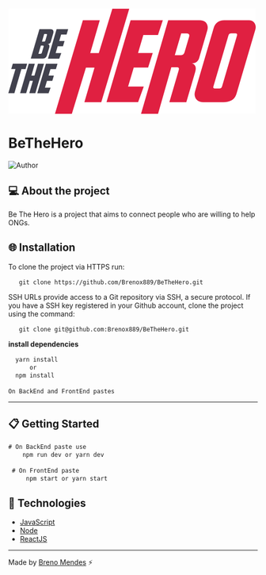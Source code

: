 
![Be The Hero logo](https://github.com/Brenox889/BeTheHero/blob/master/frontend/src/assets/logo.svg)
# BeTheHero
![Author](https://img.shields.io/badge/author-Breno%20Mendes-f0070f)

## :computer: About the project
  Be The Hero is a project that aims to connect people who are willing to help ONGs.

 ## :globe_with_meridians: Installation 
   To clone the project via HTTPS run:
  
       git clone https://github.com/Brenox889/BeTheHero.git   
   
   SSH URLs provide access to a Git repository via SSH, a secure protocol. If you have a SSH key registered in your Github account, clone the project using the command:
  
       git clone git@github.com:Brenox889/BeTheHero.git
       
   **install dependencies**
   
      yarn install
          or
      npm install 
      
    On BackEnd and FrontEnd pastes
   ---
## :clipboard: Getting Started
    # On BackEnd paste use 
        npm run dev or yarn dev
      
     # On FrontEnd paste   
         npm start or yarn start
     
## :space_invader: Technologies
- [JavaScript](https://www.javascript.com/)
- [Node](https://nodejs.org/en/)
- [ReactJS](https://pt-br.reactjs.org/)


---

Made by [Breno Mendes](https://www.linkedin.com/in/breno-mendes) :zap:
 
